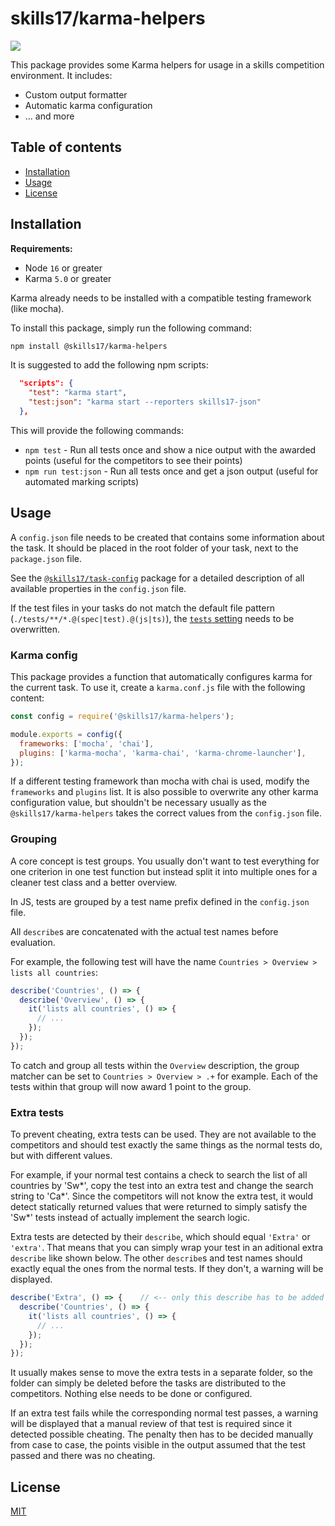 # skills17/karma-helpers

<img src="https://cyrilwanner.github.io/packages/skills17/karma-helpers/assets/output-preview.png" align="center">

This package provides some Karma helpers for usage in a skills competition environment. It includes:
- Custom output formatter
- Automatic karma configuration
- ... and more

## Table of contents

- [Installation](#installation)
- [Usage](#usage)
- [License](#license)

## Installation

**Requirements:**
- Node `16` or greater
- Karma `5.0` or greater

Karma already needs to be installed with a compatible testing framework (like mocha).

To install this package, simply run the following command:

```bash
npm install @skills17/karma-helpers
```

It is suggested to add the following npm scripts:

```json
  "scripts": {
    "test": "karma start",
    "test:json": "karma start --reporters skills17-json"
  },
```

This will provide the following commands:
- `npm test` - Run all tests once and show a nice output with the awarded points (useful for the competitors to see their points)
- `npm run test:json` - Run all tests once and get a json output (useful for automated marking scripts)

## Usage

A `config.json` file needs to be created that contains some information about the task. It should be placed in the root folder of your task, next to the `package.json` file.

See the [`@skills17/task-config`](https://github.com/skills17/task-config#configuration) package for a detailed description of all available properties in the `config.json` file.

If the test files in your tasks do not match the default file pattern (`./tests/**/*.@(spec|test).@(js|ts)`), the [`tests` setting](https://github.com/skills17/task-config#tests-string) needs to be overwritten.

### Karma config

This package provides a function that automatically configures karma for the current task.
To use it, create a `karma.conf.js` file with the following content:

```javascript
const config = require('@skills17/karma-helpers');

module.exports = config({
  frameworks: ['mocha', 'chai'],
  plugins: ['karma-mocha', 'karma-chai', 'karma-chrome-launcher'],
});
```

If a different testing framework than mocha with chai is used, modify the `frameworks` and `plugins` list.
It is also possible to overwrite any other karma configuration value, but shouldn't be necessary usually as the `@skills17/karma-helpers` takes the correct values from the `config.json` file.

### Grouping

A core concept is test groups. You usually don't want to test everything for one criterion in one test function but instead split it into multiple ones for a cleaner test class and a better overview.

In JS, tests are grouped by a test name prefix defined in the `config.json` file.

All `describe`s are concatenated with the actual test names before evaluation.

For example, the following test will have the name `Countries > Overview > lists all countries`:

```typescript
describe('Countries', () => {
  describe('Overview', () => {
    it('lists all countries', () => {
      // ...
    });
  });
});
```

To catch and group all tests within the `Overview` description, the group matcher can be set to `Countries > Overview > .+` for example. Each of the tests within that group will now award 1 point to the group.

### Extra tests

To prevent cheating, extra tests can be used.
They are not available to the competitors and should test exactly the same things as the normal tests do, but with different values.

For example, if your normal test contains a check to search the list of all countries by 'Sw*', copy the test into an extra test and change the search string to 'Ca*'.
Since the competitors will not know the extra test, it would detect statically returned values that were returned to simply satisfy the 'Sw*' tests instead of actually implement the search logic.

Extra tests are detected by their `describe`, which should equal `'Extra'` or `'extra'`. That means that you can simply wrap your test in an aditional extra `describe` like shown below. The other `describe`s and test names should exactly equal the ones from the normal tests. If they don't, a warning will be displayed.

```typescript
describe('Extra', () => {    // <-- only this describe has to be added
  describe('Countries', () => {
    it('lists all countries', () => {
      // ...
    });
  });
});
```

It usually makes sense to move the extra tests in a separate folder, so the folder can simply be deleted before the tasks are distributed to the competitors.
Nothing else needs to be done or configured.

If an extra test fails while the corresponding normal test passes, a warning will be displayed that a manual review of that test is required since it detected possible cheating.
The penalty then has to be decided manually from case to case, the points visible in the output assumed that the test passed and there was no cheating.

## License

[MIT](https://github.com/skills17/karma-helpers/blob/master/LICENSE)
